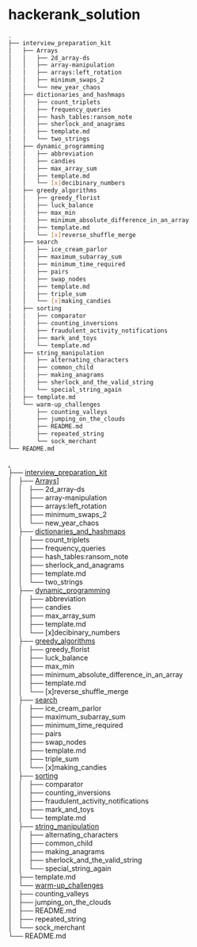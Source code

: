 # hackerank_solution

```bash
.
├── interview_preparation_kit
│   ├── Arrays
│   │   ├── 2d_array-ds
│   │   ├── array-manipulation
│   │   ├── arrays:left_rotation
│   │   ├── minimum_swaps_2
│   │   └── new_year_chaos
│   ├── dictionaries_and_hashmaps
│   │   ├── count_triplets
│   │   ├── frequency_queries
│   │   ├── hash_tables:ransom_note
│   │   ├── sherlock_and_anagrams
│   │   ├── template.md
│   │   └── two_strings
│   ├── dynamic_programming
│   │   ├── abbreviation
│   │   ├── candies
│   │   ├── max_array_sum
│   │   ├── template.md
│   │   └── [x]decibinary_numbers
│   ├── greedy_algorithms
│   │   ├── greedy_florist
│   │   ├── luck_balance
│   │   ├── max_min
│   │   ├── minimum_absolute_difference_in_an_array
│   │   ├── template.md
│   │   └── [x]reverse_shuffle_merge
│   ├── search
│   │   ├── ice_cream_parlor
│   │   ├── maximum_subarray_sum
│   │   ├── minimum_time_required
│   │   ├── pairs
│   │   ├── swap_nodes
│   │   ├── template.md
│   │   ├── triple_sum
│   │   └── [x]making_candies
│   ├── sorting
│   │   ├── comparator
│   │   ├── counting_inversions
│   │   ├── fraudulent_activity_notifications
│   │   ├── mark_and_toys
│   │   └── template.md
│   ├── string_manipulation
│   │   ├── alternating_characters
│   │   ├── common_child
│   │   ├── making_anagrams
│   │   ├── sherlock_and_the_valid_string
│   │   └── special_string_again
│   ├── template.md
│   └── warm-up_challenges
│       ├── counting_valleys
│       ├── jumping_on_the_clouds
│       ├── README.md
│       ├── repeated_string
│       └── sock_merchant
└── README.md
```

[.](https://github.com/playdougher/hackerank_solution)  
├── [interview_preparation_kit](https://github.com/playdougher/hackerank_solution/interview_preparation_kit)  
│   ├── [Arrays](https://github.com/playdougher/hackerank_solution/interview_preparation_kit/Arrays)]  
│   │   ├── 2d_array-ds  
│   │   ├── array-manipulation  
│   │   ├── arrays:left_rotation  
│   │   ├── minimum_swaps_2  
│   │   └── new_year_chaos  
│   ├── [dictionaries_and_hashmaps](https://github.com/playdougher/hackerank_solution/interview_preparation_kit/dictionaries_and_hashmaps)  
│   │   ├── count_triplets  
│   │   ├── frequency_queries  
│   │   ├── hash_tables:ransom_note    
│   │   ├── sherlock_and_anagrams  
│   │   ├── template.md  
│   │   └── two_strings  
│   ├── [dynamic_programming](https://github.com/playdougher/hackerank_solution/interview_preparation_kit/dynamic_programming)  
│   │   ├── abbreviation  
│   │   ├── candies  
│   │   ├── max_array_sum  
│   │   ├── template.md  
│   │   └── [x]decibinary_numbers  
│   ├── [greedy_algorithms](https://github.com/playdougher/hackerank_solution/interview_preparation_kit/greedy_algorithms)  
│   │   ├── greedy_florist  
│   │   ├── luck_balance  
│   │   ├── max_min  
│   │   ├── minimum_absolute_difference_in_an_array  
│   │   ├── template.md  
│   │   └── [x]reverse_shuffle_merge  
│   ├── [search](https://github.com/playdougher/hackerank_solution/interview_preparation_kit/search)  
│   │   ├── ice_cream_parlor  
│   │   ├── maximum_subarray_sum  
│   │   ├── minimum_time_required  
│   │   ├── pairs  
│   │   ├── swap_nodes  
│   │   ├── template.md  
│   │   ├── triple_sum  
│   │   └── [x]making_candies  
│   ├── [sorting](https://github.com/playdougher/hackerank_solution/interview_preparation_kit/sorting)  
│   │   ├── comparator  
│   │   ├── counting_inversions  
│   │   ├── fraudulent_activity_notifications  
│   │   ├── mark_and_toys  
│   │   └── template.md  
│   ├── [string_manipulation](https://github.com/playdougher/hackerank_solution/interview_preparation_kit/string_manipulation)  
│   │   ├── alternating_characters  
│   │   ├── common_child  
│   │   ├── making_anagrams  
│   │   ├── sherlock_and_the_valid_string  
│   │   └── special_string_again  
│   ├── template.md  
│   └── [warm-up_challenges](https://github.com/playdougher/hackerank_solution/interview_preparation_kit/warm-up_challenges)  
│       ├── counting_valleys  
│       ├── jumping_on_the_clouds  
│       ├── README.md  
│       ├── repeated_string  
│       └── sock_merchant  
└── README.md  
